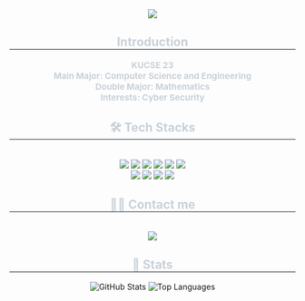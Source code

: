 <div align="center">
  <img src="https://capsule-render.vercel.app/api?type=waving&color=auto&height=120&text=KUCSEPotato&animation=fadeIn&fontColor=ffffff&fontSize=40" />
</div>

<div align="center"> 
  <h2 style="border-bottom: 1px solid #21262d; color: #c9d1d9;">Introduction</h2>  
  <div style="font-weight:700; font-size:15px; text-align:center; color:#c9d1d9;">
    <ul style="list-style:none; padding:0; margin:0;">
      <li>KUCSE 23</li>
      <li>Main Major: Computer Science and Engineering</li>
      <li>Double Major: Mathematics</li>
      <li>Interests: Cyber Security</li>
    </ul>
  </div> 
</div>

<div align="center">
  <h2 style="border-bottom: 1px solid #21262d; color: #c9d1d9;">🛠️ Tech Stacks</h2>
  <br>
  <div style="margin:0 auto; text-align:center;">
    <img src="https://img.shields.io/badge/C-A8B9CC?style=for-the-badge&logo=C&logoColor=white" />
    <img src="https://img.shields.io/badge/Flask-000000?style=for-the-badge&logo=Flask&logoColor=white" />
    <img src="https://img.shields.io/badge/GitHub-181717?style=for-the-badge&logo=GitHub&logoColor=white" />
    <img src="https://img.shields.io/badge/Linux-FCC624?style=for-the-badge&logo=Linux&logoColor=white" />
    <img src="https://img.shields.io/badge/Python-3776AB?style=for-the-badge&logo=Python&logoColor=white" />
    <img src="https://img.shields.io/badge/Go-00ADD8?style=for-the-badge&logo=go&logoColor=white" /> <!-- ✅ NEW: Go -->
    <br/>
    <img src="https://img.shields.io/badge/PyTorch-EE4C2C?style=for-the-badge&logo=PyTorch&logoColor=white" />
    <img src="https://img.shields.io/badge/Slack-4A154B?style=for-the-badge&logo=Slack&logoColor=white" />
    <img src="https://img.shields.io/badge/TensorFlow-FF6F00?style=for-the-badge&logo=TensorFlow&logoColor=white" />
    <img src="https://img.shields.io/badge/Notion-000000?style=for-the-badge&logo=Notion&logoColor=white" />
  </div>
</div>

<div align="center">
  <h2 style="border-bottom: 1px solid #21262d; color: #c9d1d9;">🧑‍💻 Contact me</h2>
  <br>
  <div align="center">
    <a href="https://hits.seeyoufarm.com">
      <img src="https://hits.seeyoufarm.com/api/count/incr/badge.svg?url=https%3A%2F%2Fgithub.com%2FKUCSEPotato%2F&count_bg=%23000000&title_bg=%23000000&icon=github.svg&icon_color=%23FFFFFF&title=GitHub&edge_flat=false"/>
    </a>
  </div>
</div>

<div align="center"> 
  <h2 style="border-bottom: 1px solid #21262d; color: #c9d1d9;">🏅 Stats</h2>
  <div align="center">
    <img
      src="https://github-readme-stats.vercel.app/api?username=KUCSEPotato&custom_title=KUCSEPotato's%20GitHub%20Stats&show_icons=true&hide_border=true&theme=transparent"
      alt="GitHub Stats"
    />
    <img
      src="https://github-readme-stats.vercel.app/api/top-langs/?username=KUCSEPotato&layout=compact&hide_border=true&theme=transparent"
      alt="Top Languages"
    />
  </div>
</div>
